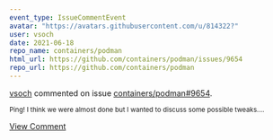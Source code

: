 ```yaml
---
event_type: IssueCommentEvent
avatar: "https://avatars.githubusercontent.com/u/814322?"
user: vsoch
date: 2021-06-18
repo_name: containers/podman
html_url: https://github.com/containers/podman/issues/9654
repo_url: https://github.com/containers/podman
---
```


<a href='https://github.com/vsoch' target='_blank'>vsoch</a> commented on issue <a href='https://github.com/containers/podman/issues/9654' target='_blank'>containers/podman#9654</a>.

<small>Ping! I think we were almost done but I wanted to discuss some possible tweaks....</small>

<a href='https://github.com/containers/podman/issues/9654' target='_blank'>View Comment</a>